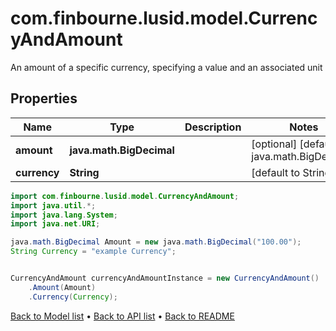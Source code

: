 # com.finbourne.lusid.model.CurrencyAndAmount
An amount of a specific currency, specifying a value and an associated unit

## Properties

Name | Type | Description | Notes
------------ | ------------- | ------------- | -------------
**amount** | **java.math.BigDecimal** |  | [optional] [default to java.math.BigDecimal]
**currency** | **String** |  | [default to String]

```java
import com.finbourne.lusid.model.CurrencyAndAmount;
import java.util.*;
import java.lang.System;
import java.net.URI;

java.math.BigDecimal Amount = new java.math.BigDecimal("100.00");
String Currency = "example Currency";


CurrencyAndAmount currencyAndAmountInstance = new CurrencyAndAmount()
    .Amount(Amount)
    .Currency(Currency);
```


[Back to Model list](../README.md#documentation-for-models) &#8226; [Back to API list](../README.md#documentation-for-api-endpoints) &#8226; [Back to README](../README.md)
